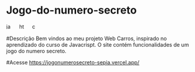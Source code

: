 # Jogo-do-numero-secreto
<div align="left">
  <img src="https://cdn.jsdelivr.net/gh/devicons/devicon/icons/javascript/javascript-original.svg" height="15" alt="javascript logo"  />
  <img width="12" />
  <img src="https://cdn.jsdelivr.net/gh/devicons/devicon/icons/html5/html5-original.svg" height="15" alt="html5 logo"  />
  <img width="12" />
  <img src="https://cdn.jsdelivr.net/gh/devicons/devicon/icons/css3/css3-original.svg" height="15" alt="css3 logo"  />
</div>

#Descrição
Bem vindos ao meu projeto Web Carros, inspirado no aprendizado do curso de Javacrispt. O site contém funcionalidades de um jogo do numero secreto.

#Acesse
https://jogonumerosecreto-sepia.vercel.app/

<img src="./imgagem/do/jogo.png" alt>
